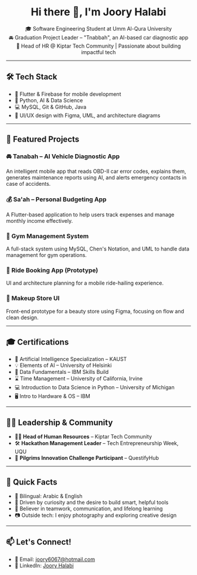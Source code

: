 <h1 align="center">Hi there 👋, I'm Joory Halabi</h1>

<p align="center">
🎓 Software Engineering Student at Umm Al-Qura University <br>
🚘 Graduation Project Leader – "Tnabbah", an AI-based car diagnostic app <br>
💼 Head of HR @ Kiptar Tech Community | Passionate about building impactful tech <br>
</p>

---

## 🛠 Tech Stack
- 📱 Flutter & Firebase for mobile development  
- 🧠 Python, AI & Data Science  
- 💻 MySQL, Git & GitHub, Java  
- 🎨 UI/UX design with Figma, UML, and architecture diagrams  

---

## 🌟 Featured Projects

### 🚘 Tanabah – AI Vehicle Diagnostic App  
An intelligent mobile app that reads OBD-II car error codes, explains them, generates maintenance reports using AI, and alerts emergency contacts in case of accidents.

### 💰 Sa'ah – Personal Budgeting App  
A Flutter-based application to help users track expenses and manage monthly income effectively.

### 🧮 Gym Management System  
A full-stack system using MySQL, Chen's Notation, and UML to handle data management for gym operations.

### 🚗 Ride Booking App (Prototype)  
UI and architecture planning for a mobile ride-hailing experience.

### 💄 Makeup Store UI  
Front-end prototype for a beauty store using Figma, focusing on flow and clean design.

---

## 🎓 Certifications
- 🧠 Artificial Intelligence Specialization – KAUST  
- 💡 Elements of AI – University of Helsinki  
- 🧪 Data Fundamentals – IBM Skills Build  
- ⌛ Time Management – University of California, Irvine  
- 💻 Introduction to Data Science in Python – University of Michigan  
- 🖥️ Intro to Hardware & OS – IBM  

---

## 🧑‍💼 Leadership & Community
- 👩‍💼 **Head of Human Resources** – Kiptar Tech Community  
- 🛠️ **Hackathon Management Leader** – Tech Entrepreneurship Week, UQU  
- 🕋 **Pilgrims Innovation Challenge Participant** – QuestifyHub  

---

## 📌 Quick Facts
- 💬 Bilingual: Arabic & English  
- 🚀 Driven by curiosity and the desire to build smart, helpful tools  
- 🤝 Believer in teamwork, communication, and lifelong learning  
- 📷 Outside tech: I enjoy photography and exploring creative design  

---

## 📫 Let's Connect!
- 📧 Email: joory6067@hotmail.com  
- 💼 LinkedIn: [Joory Halabi](http://www.linkedin.com/in/joory-halabi-978661366)
